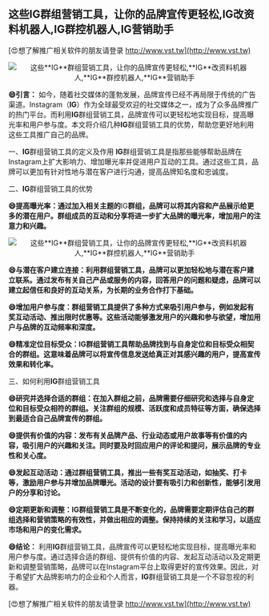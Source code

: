 ## **这些**IG**群组营销工具，让你的品牌宣传更轻松,**IG**改资料机器人,**IG**群控机器人,**IG**营销助手**

[😍想了解推广相关软件的朋友请登录 http://www.vst.tw](http://www.vst.tw)

 <center><img src="https://vst.tw/MP4/tuiguang/png/0.png" alt="这些**IG**群组营销工具，让你的品牌宣传更轻松,**IG**改资料机器人,**IG**群控机器人,**IG**营销助手"></center>

**😄引言：**
如今，随着社交媒体的蓬勃发展，品牌宣传已经不再局限于传统的广告渠道。Instagram（**IG**）作为全球最受欢迎的社交媒体之一，成为了众多品牌推广的热门平台。而利用**IG**群组营销工具，品牌宣传可以更轻松地实现目标，提高曝光率和用户参与度。本文将介绍几种**IG**群组营销工具的优势，帮助您更好地利用这些工具推广自己的品牌。

一、**IG**群组营销工具的定义及作用
**IG**群组营销工具是指那些能够帮助品牌在Instagram上扩大影响力、增加曝光率并促进用户互动的工具。通过这些工具，品牌可以更加有针对性地与潜在客户进行沟通，提高品牌知名度和忠诚度。

二、**IG**群组营销工具的优势

**😄提高曝光率：通过加入相关主题的**IG**群组，品牌可以将其内容和产品展示给更多的潜在用户。群组成员的互动和分享将进一步扩大品牌的曝光率，增加用户的注意力和兴趣。**

 <center><img src="https://vst.tw/MP4/tuiguang/png/7.png" alt="这些**IG**群组营销工具，让你的品牌宣传更轻松,**IG**改资料机器人,**IG**群控机器人,**IG**营销助手"></center>

**😄与潜在客户建立连接：利用群组营销工具，品牌可以更加轻松地与潜在客户建立联系。通过发布有关自己产品或服务的内容，回答用户的问题和疑虑，品牌可以建立起信任和良好的互动关系，为长期的业务合作打下基础。**

**😄增加用户参与度：群组营销工具提供了多种方式来吸引用户参与，例如发起有奖互动活动、推出限时优惠等。这些活动能够激发用户的兴趣和参与欲望，增加用户与品牌的互动频率和深度。**

**😄精准定位目标受众：**IG**群组营销工具帮助品牌找到与自身定位和目标受众相契合的群组。这意味着品牌可以将宣传信息发送给真正对其感兴趣的用户，提高宣传效果和转化率。**

三、如何利用**IG**群组营销工具

**😄研究并选择合适的群组：在加入群组之前，品牌需要仔细研究和选择与自身定位和目标受众相符的群组。关注群组的规模、活跃度和成员特征等方面，确保选择到最适合自己品牌宣传的群组。**

**😄提供有价值的内容：发布有关品牌产品、行业动态或用户故事等有价值的内容，吸引用户的兴趣和关注。同时要及时回应用户的评论和提问，展示品牌的专业性和关心度。**

**😄发起互动活动：通过群组营销工具，推出一些有奖互动活动，如抽奖、打卡等，激励用户参与并增加品牌曝光。活动的设计要有吸引力和创新性，能够引发用户的分享和讨论。**

**😄定期更新和调整：**IG**群组营销工具是不断变化的，品牌需要定期评估自己的群组选择和营销策略的有效性，并做出相应的调整。保持持续的关注和学习，以适应市场和用户的变化需求。**

**😄结论：**
利用**IG**群组营销工具，品牌宣传可以更轻松地实现目标，提高曝光率和用户参与度。通过选择合适的群组、提供有价值的内容、发起互动活动以及定期更新和调整营销策略，品牌可以在Instagram平台上取得更好的宣传效果。因此，对于希望扩大品牌影响力的企业和个人而言，**IG**群组营销工具是一个不容忽视的利器。

[😍想了解推广相关软件的朋友请登录 http://www.vst.tw](http://www.vst.tw)



